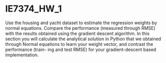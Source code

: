 # IE7374_HW_1
Use the housing and yacht dataset to estimate the regression weights by normal equations. Compare the performance (measured through RMSE) with the results obtained using the gradient descent algorithm. In this section you will calculate the analytical solution in Python that we obtained through Normal equations to learn your weight vector, and contrast the performance (train- ing and test RMSE) for your gradient-descent based implementation.
